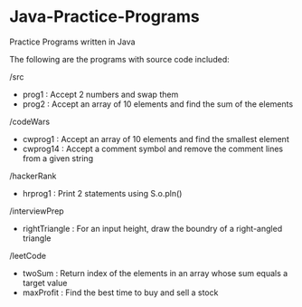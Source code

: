 # Java-Practice-Programs
Practice Programs written in Java

The following are the programs with source code included:

/src
- prog1 : Accept 2 numbers and swap them
- prog2 : Accept an array of 10 elements and find the sum of the elements

/codeWars
- cwprog1 : Accept an array of 10 elements and find the smallest element
- cwprog14 : Accept a comment symbol and remove the comment lines from a given
  string

/hackerRank
- hrprog1 : Print 2 statements using S.o.pln()

/interviewPrep
- rightTriangle : For an input height, draw the boundry of a right-angled
triangle

/leetCode
- twoSum : Return index of the elements in an array whose sum equals a target value
- maxProfit : Find the best time to buy and sell a stock
